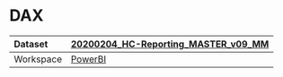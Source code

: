 



# DAX

|Dataset|[20200204_HC-Reporting_MASTER_v09_MM](./../20200204_HC-Reporting_MASTER_v09_MM.md)|
| :--- | :--- |
|Workspace|[PowerBI](../../Workspaces/PowerBI.md)|
